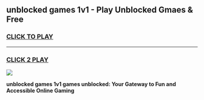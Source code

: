 
## unblocked games 1v1 - Play Unblocked Gmaes & Free
<h3>
<a href="https://news.freeplayer.one?title=unblocked_games_1v1&ref=23F">CLICK TO PLAY</a></h3>
<hr>

<h3>
<a href="https://news.freeplayer.one?title=unblocked_games_1v1&ref=23F">CLICK 2 PLAY</a>
  
</h3>

<a href="https://news.freeplayer.one?title=unblocked_games_1v1&ref=23F/"><img src="https://clearcache.store/games.png"></a>


**unblocked games 1v1 games unblocked: Your Gateway to Fun and Accessible Online Gaming**
